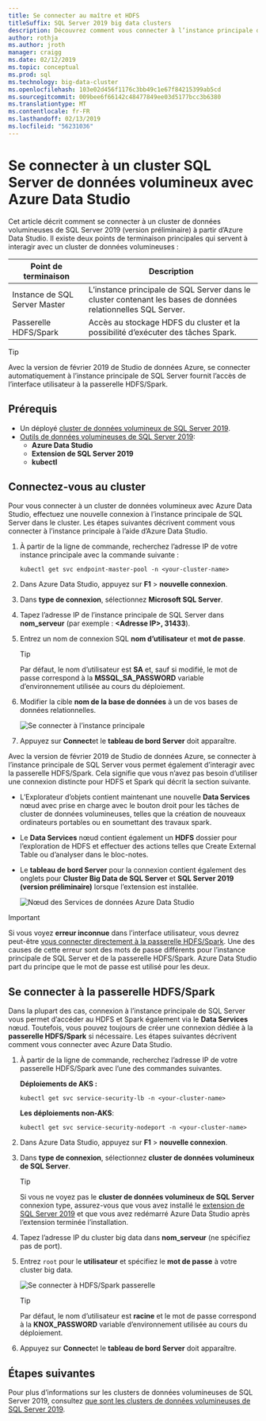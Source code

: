 ```yaml
---
title: Se connecter au maître et HDFS
titleSuffix: SQL Server 2019 big data clusters
description: Découvrez comment vous connecter à l’instance principale de SQL Server et de la passerelle HDFS/Spark pour un cluster de données volumineuses de SQL Server 2019 (version préliminaire).
author: rothja
ms.author: jroth
manager: craigg
ms.date: 02/12/2019
ms.topic: conceptual
ms.prod: sql
ms.technology: big-data-cluster
ms.openlocfilehash: 103e02d456f1176c3bb49c1e67f84215399ab5cd
ms.sourcegitcommit: 009bee6f66142c48477849ee03d5177bcc3b6380
ms.translationtype: MT
ms.contentlocale: fr-FR
ms.lasthandoff: 02/13/2019
ms.locfileid: "56231036"
---
```

# <a name="connect-to-a-sql-server-big-data-cluster-with-azure-data-studio"></a>Se connecter à un cluster SQL Server de données volumineux avec Azure Data Studio

Cet article décrit comment se connecter à un cluster de données volumineuses de SQL Server 2019 (version préliminaire) à partir d’Azure Data Studio. Il existe deux points de terminaison principales qui servent à interagir avec un cluster de données volumineuses :

| Point de terminaison | Description |
|---|---|
| Instance de SQL Server Master | L’instance principale de SQL Server dans le cluster contenant les bases de données relationnelles SQL Server. |
| Passerelle HDFS/Spark | Accès au stockage HDFS du cluster et la possibilité d’exécuter des tâches Spark. |

> [!TIP]
> Avec la version de février 2019 de Studio de données Azure, se connecter automatiquement à l’instance principale de SQL Server fournit l’accès de l’interface utilisateur à la passerelle HDFS/Spark.

## <a name="prerequisites"></a>Prérequis

- Un déployé [cluster de données volumineux de SQL Server 2019](deployment-guidance.md).
- [Outils de données volumineuses de SQL Server 2019](deploy-big-data-tools.md):
   - **Azure Data Studio**
   - **Extension de SQL Server 2019**
   - **kubectl**

## <a id="master"></a> Connectez-vous au cluster

Pour vous connecter à un cluster de données volumineux avec Azure Data Studio, effectuez une nouvelle connexion à l’instance principale de SQL Server dans le cluster. Les étapes suivantes décrivent comment vous connecter à l’instance principale à l’aide d’Azure Data Studio.

1. À partir de la ligne de commande, recherchez l’adresse IP de votre instance principale avec la commande suivante :

   ```
   kubectl get svc endpoint-master-pool -n <your-cluster-name>
   ```

1. Dans Azure Data Studio, appuyez sur **F1** > **nouvelle connexion**.

1. Dans **type de connexion**, sélectionnez **Microsoft SQL Server**.

1. Tapez l’adresse IP de l’instance principale de SQL Server dans **nom_serveur** (par exemple : **\<Adresse IP\>, 31433**).

1. Entrez un nom de connexion SQL **nom d’utilisateur** et **mot de passe**.

   > [!TIP]
   > Par défaut, le nom d’utilisateur est **SA** et, sauf si modifié, le mot de passe correspond à la **MSSQL_SA_PASSWORD** variable d’environnement utilisée au cours du déploiement.

1. Modifier la cible **nom de la base de données** à un de vos bases de données relationnelles.

   ![Se connecter à l’instance principale](./media/connect-to-big-data-cluster/connect-to-cluster.png)

1. Appuyez sur **Connect**et le **tableau de bord Server** doit apparaître.

Avec la version de février 2019 de Studio de données Azure, se connecter à l’instance principale de SQL Server vous permet également d’interagir avec la passerelle HDFS/Spark. Cela signifie que vous n’avez pas besoin d’utiliser une connexion distincte pour HDFS et Spark qui décrit la section suivante.

- L’Explorateur d’objets contient maintenant une nouvelle **Data Services** nœud avec prise en charge avec le bouton droit pour les tâches de cluster de données volumineuses, telles que la création de nouveaux ordinateurs portables ou en soumettant des travaux spark. 
- Le **Data Services** nœud contient également un **HDFS** dossier pour l’exploration de HDFS et effectuer des actions telles que Create External Table ou d’analyser dans le bloc-notes.
- Le **tableau de bord Server** pour la connexion contient également des onglets pour **Cluster Big Data de SQL Server** et **SQL Server 2019 (version préliminaire)** lorsque l’extension est installée.

   ![Nœud des Services de données Azure Data Studio](./media/connect-to-big-data-cluster/connect-data-services-node.png)

> [!IMPORTANT]
> Si vous voyez **erreur inconnue** dans l’interface utilisateur, vous devrez peut-être [vous connecter directement à la passerelle HDFS/Spark](#hdfs). Une des causes de cette erreur sont des mots de passe différents pour l’instance principale de SQL Server et de la passerelle HDFS/Spark. Azure Data Studio part du principe que le mot de passe est utilisé pour les deux.
  
## <a id="hdfs"></a> Se connecter à la passerelle HDFS/Spark

Dans la plupart des cas, connexion à l’instance principale de SQL Server vous permet d’accéder au HDFS et Spark également via le **Data Services** nœud. Toutefois, vous pouvez toujours de créer une connexion dédiée à la **passerelle HDFS/Spark** si nécessaire. Les étapes suivantes décrivent comment vous connecter avec Azure Data Studio.

1. À partir de la ligne de commande, recherchez l’adresse IP de votre passerelle HDFS/Spark avec l’une des commandes suivantes.
   
   **Déploiements de AKS :**

   ```
   kubectl get svc service-security-lb -n <your-cluster-name>
   ```

   **Les déploiements non-AKS**:

   ```
   kubectl get svc service-security-nodeport -n <your-cluster-name>
   ```
 
1. Dans Azure Data Studio, appuyez sur **F1** > **nouvelle connexion**.

1. Dans **type de connexion**, sélectionnez **cluster de données volumineux de SQL Server**.

   > [!TIP]
   > Si vous ne voyez pas le **cluster de données volumineux de SQL Server** connexion type, assurez-vous que vous avez installé le [extension de SQL Server 2019](../azure-data-studio/sql-server-2019-extension.md) et que vous avez redémarré Azure Data Studio après l’extension terminée l’installation.

1. Tapez l’adresse IP du cluster big data dans **nom_serveur** (ne spécifiez pas de port).

1. Entrez `root` pour le **utilisateur** et spécifiez le **mot de passe** à votre cluster big data.

   ![Se connecter à HDFS/Spark passerelle](./media/connect-to-big-data-cluster/connect-to-cluster-hdfs-spark.png)

   > [!TIP]
   > Par défaut, le nom d’utilisateur est **racine** et le mot de passe correspond à la **KNOX_PASSWORD** variable d’environnement utilisée au cours du déploiement.

1. Appuyez sur **Connect**et le **tableau de bord Server** doit apparaître.

## <a name="next-steps"></a>Étapes suivantes

Pour plus d’informations sur les clusters de données volumineuses de SQL Server 2019, consultez [que sont les clusters de données volumineuses de SQL Server 2019](big-data-cluster-overview.md).